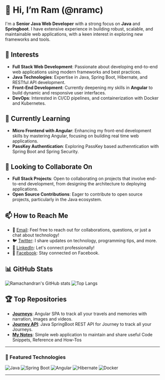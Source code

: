 # 👋 Hi, I’m Ram (@nramc)

I'm a **Senior Java Web Developer** with a strong focus on **Java** and **Springboot**. I have extensive experience in building robust, scalable, and maintainable web applications, with a keen interest in exploring new frameworks and tools.

## 👀 Interests
- **Full Stack Web Development**: Passionate about developing end-to-end web applications using modern frameworks and best practices.
- **Java Technologies**: Expertise in Java, Spring Boot, Hibernate, and RESTful API development.
- **Front-End Development**: Currently deepening my skills in **Angular** to build dynamic and responsive user interfaces.
- **DevOps**: Interested in CI/CD pipelines, and containerization with Docker and Kubernetes.

## 🌱 Currently Learning
- **Micro Frontend with Angular**: Enhancing my front-end development skills by mastering Angular, focusing on building real time web applications.
- **PassKey Authentication**: Exploring PassKey based authenntication with Spring Boot and Spring Security.

## 💼 Looking to Collaborate On
- **Full Stack Projects**: Open to collaborating on projects that involve end-to-end development, from designing the architecture to deploying applications.
- **Open Source Contributions**: Eager to contribute to open source projects, particularly in the Java ecosystem.

## 📫 How to Reach Me
- 📧 [Email](mailto:ramachandrannellai@gmail.com "ramachandrannellai@gmail.com"): Feel free to reach out for collaborations, questions, or just a chat about technology!
- 🐦 [Twitter](https://twitter.com/ram_n_74 "Follow me on Twitter"): I share updates on technology, programming tips, and more.
- 💼 [LinkedIn](http://www.linkedin.com/in/ramachandran-nellaiyappan "Connect with me on LinkedIn"): Let's connect professionally!
- 📘 [Facebook](https://www.facebook.com/Ramachandrannn "Follow me on Facebook"): Stay connected on Facebook.

## 📊 GitHub Stats
![Ramachandran's GitHub stats](https://github-readme-stats.vercel.app/api?username=nramc&show_icons=true&theme=radical)
![Top Langs](https://github-readme-stats.vercel.app/api/top-langs/?username=nramc&layout=compact&theme=radical)

## 🏆 Top Repositories
- [**Journeys**](https://github.com/nramc/journeys): Angular SPA to track all your travels and memories with narration, images and videos.
- [**Journey API**](https://github.com/nramc/journey-api): Java SpringBoot REST API for Journey to track all your Journeys.
- [**My Notes**](https://github.com/nramc/my-notes): Simple web application to maintain and share useful Code Snippets, Reference and How-Tos

---

### 🌟 Featured Technologies
![Java](https://img.shields.io/badge/Java-ED8B00?style=for-the-badge&logo=java&logoColor=white)
![Spring Boot](https://img.shields.io/badge/Spring%20Boot-6DB33F?style=for-the-badge&logo=spring-boot&logoColor=white)
![Angular](https://img.shields.io/badge/Angular-DD0031?style=for-the-badge&logo=angular&logoColor=white)
![Hibernate](https://img.shields.io/badge/Hibernate-59666C?style=for-the-badge&logo=hibernate&logoColor=white)
![Docker](https://img.shields.io/badge/Docker-2496ED?style=for-the-badge&logo=docker&logoColor=white)


---

